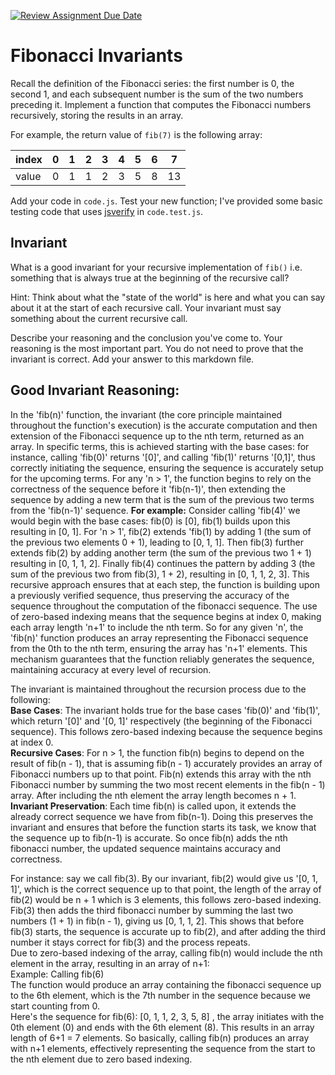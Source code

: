 [![Review Assignment Due Date](https://classroom.github.com/assets/deadline-readme-button-24ddc0f5d75046c5622901739e7c5dd533143b0c8e959d652212380cedb1ea36.svg)](https://classroom.github.com/a/rzkZS2Jf)
# Fibonacci Invariants

Recall the definition of the Fibonacci series: the first number is 0, the second
1, and each subsequent number is the sum of the two numbers preceding it.
Implement a function that computes the Fibonacci numbers recursively, storing
the results in an array.

For example, the return value of `fib(7)` is the following array:

| index |  0  |  1  |  2  |  3  |  4  |  5  |  6  |  7  |
| ----- | --- | --- | --- | --- | --- | --- | --- | --- |
| value |  0  |  1  |  1  |  2  |  3  |  5  |  8  |  13 |

Add your code in `code.js`. Test your new function; I've provided some basic
testing code that uses [jsverify](https://jsverify.github.io/) in
`code.test.js`.

## Invariant

What is a good invariant for your recursive implementation of `fib()`
i.e. something that is always true at the beginning of the recursive call?

Hint: Think about what the "state of the world" is here and what you can say
about it at the start of each recursive call. Your invariant must say something
about the current recursive call.

Describe your reasoning and the conclusion you've come to. Your reasoning is the
most important part. You do not need to prove that the invariant is correct. Add
your answer to this markdown file.

## Good Invariant Reasoning:
In the 'fib(n)' function, the invariant (the core principle maintained throughout the function's execution) is the accurate computation and then extension of the Fibonacci sequence up to the nth term, returned as an array. In specific terms, this is achieved starting with the base cases: for instance, calling 'fib(0)' returns '[0]', and calling 'fib(1)' returns '[0,1]', thus correctly initiating the sequence, ensuring the sequence is accurately setup for the upcoming terms. For any 'n > 1', the function begins to rely on the correctness of the sequence before it 'fib(n-1)', then extending the sequence by adding a new term that is the sum of the previous two terms from the 'fib(n-1)' sequence. **For example:** Consider calling 'fib(4)' we would begin with the base cases: fib(0) is [0], fib(1) builds upon this resulting in [0, 1]. For 'n > 1', fib(2) extends 'fib(1) by adding 1 (the sum of the previous two elements 0 + 1), leading to [0, 1, 1]. Then fib(3) further extends fib(2) by adding another term (the sum of the previous two 1 + 1) resulting in [0, 1, 1, 2]. Finally fib(4) continues the pattern by adding 3 (the sum of the previous two from fib(3), 1 + 2), resulting in [0, 1, 1, 2, 3]. This recursive approach ensures that at each step, the function is building upon a previously verified sequence, thus preserving the accuracy of the sequence throughout the computation of the fibonacci sequence. The use of zero-based indexing means that the sequence begins at index 0, making each array length 'n+1' to include the nth term. So for any given 'n', the 'fib(n)' function produces an array representing the Fibonacci sequence from the 0th to the nth term, ensuring the array has 'n+1' elements. This mechanism guarantees that the function reliably generates the sequence, maintaining accuracy at every level of recursion.


The invariant is maintained throughout the recursion process due to the following:<br />
**Base Cases**: The invariant holds true for the base cases 'fib(0)' and 'fib(1)', which return '[0]' and '[0, 1]' respectively (the beginning of the Fibonacci sequence). This follows zero-based indexing because the sequence begins at index 0.<br />
**Recursive Cases**: For n > 1, the function fib(n) begins to depend on the result of fib(n - 1), that is assuming fib(n - 1) accurately provides an array of Fibonacci numbers up to that point. Fib(n) extends this array with the nth Fibonacci number by summing the two most recent elements in the fib(n - 1) array. After including the nth element the array length becomes n + 1.<br />
**Invariant Preservation**: Each time fib(n) is called upon, it extends the already correct sequence we have from fib(n-1). Doing this preserves the invariant and ensures that before the function starts its task, we know that the sequence up to fib(n-1) is accurate. So once fib(n) adds the nth fibonacci number, the updated sequence maintains accuracy and correctness.<br />

For instance: say we call fib(3). By our invariant, fib(2) would give us '[0, 1, 1]', which is the correct sequence up to that point, the length of the array of fib(2) would be n + 1 which is 3 elements, this follows zero-based indexing. Fib(3) then adds the third fibonacci number by summing the last two numbers (1 + 1) in fib(n - 1), giving us [0, 1, 1, 2]. This shows that before fib(3) starts, the sequence is accurate up to fib(2), and after adding the third number it stays correct for fib(3) and the process repeats. <br />
Due to zero-based indexing of the array, calling fib(n) would include the nth element in the array, resulting in an array of n+1: <br />
Example: Calling fib(6) <br />
The function would produce an array containing the fibonacci sequence up to the 6th element, which is the 7th number in the sequence because we start counting from 0. <br /> 
Here's the sequence for fib(6): [0, 1, 1, 2, 3, 5, 8] , the array initiates with the 0th element (0) and ends with the 6th element (8). This results in an array length of 6+1 = 7 elements. So basically, calling fib(n) produces an array with n+1 elements, effectively representing the sequence from the start to the nth element due to zero based indexing.





